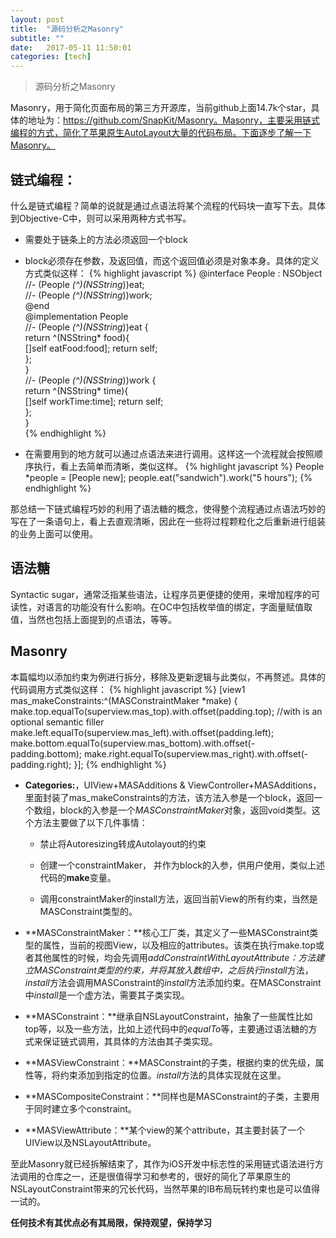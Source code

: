 ```yaml
---
layout: post
title:  "源码分析之Masonry"
subtitle: ""
date:   2017-05-11 11:50:01
categories: [tech]
---
```


> 源码分析之Masonry

Masonry，用于简化页面布局的第三方开源库，当前github上面14.7k个star，具体的地址为：https://github.com/SnapKit/Masonry。Masonry，主要采用链式编程的方式，简化了苹果原生AutoLayout大量的代码布局。下面逐步了解一下Masonry。

## 链式编程：
什么是链式编程？简单的说就是通过点语法将某个流程的代码块一直写下去。具体到Objective-C中，则可以采用两种方式书写。

- 需要处于链条上的方法必须返回一个block

- block必须存在参数，及返回值，而这个返回值必须是对象本身。具体的定义方式类似这样：
{% highlight javascript %}
@interface People : NSObject   
//- (People *(^)(NSString*))eat;  
//- (People *(^)(NSString*))work;   
@end  
@implementation People  
//- (People *(^)(NSString*))eat {  
    return ^(NSString* food){  
        []self eatFood:food];
        return self;  
    };  
}  
//- (People *(^)(NSString*))work {  
    return ^(NSString* time){  
        []self workTime:time];
        return self;  
    };  
}  
{% endhighlight %}

- 在需要用到的地方就可以通过点语法来进行调用。这样这一个流程就会按照顺序执行，看上去简单而清晰，类似这样。
{% highlight javascript %}
People *people = [People new];
people.eat("sandwich").work("5 hours");
{% endhighlight %}

那总结一下链式编程巧妙的利用了语法糖的概念，使得整个流程通过点语法巧妙的写在了一条语句上，看上去直观清晰，因此在一些将过程颗粒化之后重新进行组装的业务上面可以使用。

## 语法糖
Syntactic sugar，通常泛指某些语法，让程序员更便捷的使用，来增加程序的可读性，对语言的功能没有什么影响。在OC中包括枚举值的绑定，字面量赋值取值，当然也包括上面提到的点语法，等等。

## Masonry
本篇幅均以添加约束为例进行拆分，移除及更新逻辑与此类似，不再赘述。具体的代码调用方式类似这样：
{% highlight javascript %}
[view1 mas_makeConstraints:^(MASConstraintMaker *make) {
 make.top.equalTo(superview.mas_top).with.offset(padding.top); //with is an optional semantic filler
 make.left.equalTo(superview.mas_left).with.offset(padding.left);
 make.bottom.equalTo(superview.mas_bottom).with.offset(-padding.bottom);
 make.right.equalTo(superview.mas_right).with.offset(-padding.right);
}];
{% endhighlight %}

- **Categories:**，UIView+MASAdditions & ViewController+MASAdditions，里面封装了mas_makeConstraints的方法，该方法入参是一个block，返回一个数组，block的入参是一个*MASConstraintMaker*对象，返回void类型。这个方法主要做了以下几件事情：

	- 禁止将Autoresizing转成Autolayout的约束

	- 创建一个constraintMaker， 并作为block的入参，供用户使用，类似上述代码的**make**变量。

	- 调用constraintMaker的install方法，返回当前View的所有约束，当然是MASConstraint类型的。

- **MASConstraintMaker：**核心工厂类，其定义了一些MASConstraint类型的属性，当前的视图View，以及相应的attributes。该类在执行make.top或者其他属性的时候，均会先调用*addConstraintWithLayoutAttribute：*方法建立MASConstraint类型的约束，并将其放入数组中，之后执行*install*方法，*install*方法会调用MASConstraint的*install*方法添加约束。在MASConstraint中*install*是一个虚方法，需要其子类实现。

- **MASConstraint：**继承自NSLayoutConstraint，抽象了一些属性比如top等，以及一些方法，比如上述代码中的*equalTo*等，主要通过语法糖的方式来保证链式调用，其具体的方法由其子类实现。

- **MASViewConstraint：**MASConstraint的子类，根据约束的优先级，属性等，将约束添加到指定的位置。*install*方法的具体实现就在这里。

- **MASCompositeConstraint：**同样也是MASConstraint的子类，主要用于同时建立多个constraint。

- **MASViewAttribute：**某个view的某个attribute，其主要封装了一个UIView以及NSLayoutAttribute。

至此Masonry就已经拆解结束了，其作为iOS开发中标志性的采用链式语法进行方法调用的仓库之一，还是很值得学习和参考的，很好的简化了苹果原生的NSLayoutConstraint带来的冗长代码，当然苹果的IB布局玩转约束也是可以值得一试的。


**任何技术有其优点必有其局限，保持观望，保持学习**

